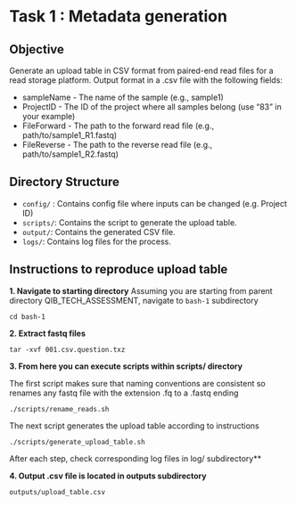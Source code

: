 # Task 1 : Metadata generation

## Objective
Generate an upload table in CSV format from paired-end read files for a read storage platform. Output format in a .csv file with the following fields:

* sampleName - The name of the sample (e.g., sample1)
* ProjectID - The ID of the project where all samples belong (use “83” in your example)
* FileForward - The path to the forward read file (e.g., path/to/sample1_R1.fastq)
* FileReverse - The path to the reverse read file (e.g., path/to/sample1_R2.fastq)

## Directory Structure
- `config/` : Contains config file where inputs can be changed (e.g. Project ID)
- `scripts/`: Contains the script to generate the upload table.
- `output/`: Contains the generated CSV file.
- `logs/`: Contains log files for the process.

## Instructions to reproduce upload table

**1. Navigate to starting directory**
Assuming you are starting from parent directory QIB_TECH_ASSESSMENT, navigate to ```bash-1``` subdirectory

 ```
 cd bash-1
 ```

**2. Extract fastq files**

```
tar -xvf 001.csv.question.txz
```

**3. From here you can execute scripts within scripts/ directory**

The first script makes sure that naming conventions are consistent so renames any fastq file with the extension .fq to a .fastq ending

```
./scripts/rename_reads.sh
```
The next script generates the upload table according to instructions

```
./scripts/generate_upload_table.sh
```
After each step, check corresponding log files in log/ subdirectory**

**4. Output .csv file is located in outputs subdirectory**

```
outputs/upload_table.csv
```